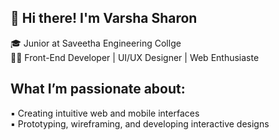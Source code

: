 ## 👋 Hi there! I'm Varsha Sharon
 🎓 Junior at Saveetha Engineering Collge<br/>
 👨‍💻 Front-End Developer | UI/UX Designer | Web Enthusiaste<br/>

##  What I’m passionate about:

▪️  Creating intuitive web and mobile interfaces <br/>
▪️  Prototyping, wireframing, and developing interactive designs<br/>
